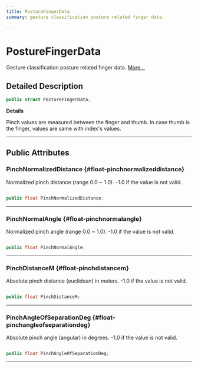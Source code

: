 ```yaml
---
title: PostureFingerData
summary: gesture classification posture related finger data. 

---
```


# PostureFingerData




Gesture classification posture related finger data.   [More...](#detailed-description)  




## Detailed Description

```csharp
public struct PostureFingerData; 
```


**Details**

Pinch values are measured between the finger and thumb. In case thumb is the finger, values are same with index's values. 





-----------



## Public Attributes

### PinchNormalizedDistance {#float-pinchnormalizeddistance}

Normalized pinch distance (range 0.0 ~ 1.0). -1.0 if the value is not valid. 

```csharp

public float PinchNormalizedDistance;

```






-----------

### PinchNormalAngle {#float-pinchnormalangle}

Normalized pinch angle (range 0.0 ~ 1.0). -1.0 if the value is not valid. 

```csharp

public float PinchNormalAngle;

```






-----------

### PinchDistanceM {#float-pinchdistancem}

Absolute pinch distance (euclidean) in meters. -1.0 if the value is not valid. 

```csharp

public float PinchDistanceM;

```






-----------

### PinchAngleOfSeparationDeg {#float-pinchangleofseparationdeg}

Absolute pinch angle (angular) in degrees. -1.0 if the value is not valid. 

```csharp

public float PinchAngleOfSeparationDeg;

```






-----------

